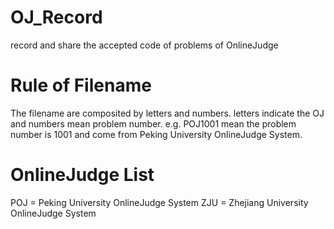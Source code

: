 # OJ_Record
record and share the accepted code of problems of OnlineJudge

# Rule of Filename
The filename are composited by letters and numbers. letters indicate the OJ and numbers mean problem number. e.g. POJ1001 mean the problem number is 1001 and come from Peking University OnlineJudge System.

# OnlineJudge List
POJ = Peking University OnlineJudge System
ZJU = Zhejiang University OnlineJudge System
